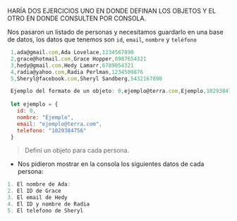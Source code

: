 HARÍA DOS EJERCICIOS UNO EN DONDE DEFINAN LOS OBJETOS Y EL OTRO EN DONDE CONSULTEN POR CONSOLA.

Nos pasaron un listado de personas y necesitamos guardarlo en una base de datos, los datos que tenemos son `id`, `email`, `nombre` y `teléfono`

```js
 1,ada@gmail.com,Ada Lovelace,1234567890
 2,grace@hotmail.com,Grace Hopper,0987654321
 3,hedy@gmail.com,Hedy Lamarr,6789054321
 4,radia@yahoo.com,Radia Perlman,1234509876
 5,Sheryl@facebook.com,Sheryl Sandberg,5432167890

 Ejemplo del formato de un objeto: 0,ejemplo@terra.com,Ejemplo,1029384756
 
 let ejemplo = {
   id: 0,
   nombre: "Ejemplo",
   email: "ejemplo@terra.com",
   telefono: "1029384756"
 }

```
> Definí un objeto para cada persona.
- Nos pidieron mostrar en la consola los siguientes datos de cada persona:

```js
1. El nombre de Ada:
2. El ID de Grace
3. El email de Hedy
4. El ID y nombre de Radia
5. El telefono de Sheryl
```